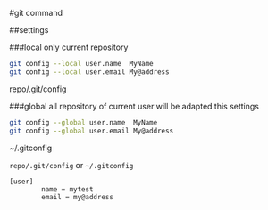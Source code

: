 #git command




##settings

###local 
only current repository
```bash
git config --local user.name  MyName
git config --local user.email My@address
```
repo/.git/config

###global
all repository of current user will be adapted this settings 
```bash
git config --global user.name  MyName
git config --global user.email My@address
```
~/.gitconfig 



`repo/.git/config` or `~/.gitconfig`
```
[user]
        name = mytest
        email = my@address
```
